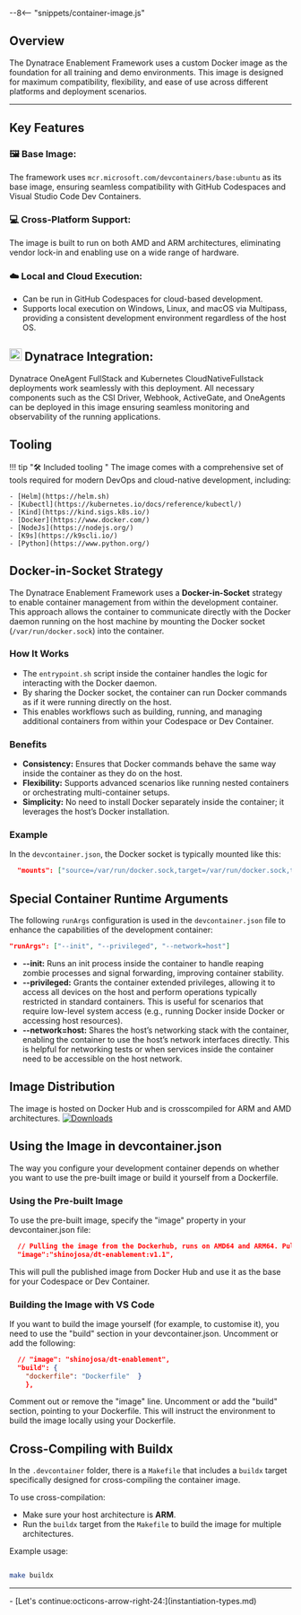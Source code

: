 --8<-- "snippets/container-image.js"

## Overview

The Dynatrace Enablement Framework uses a custom Docker image as the foundation for all training and demo environments. This image is designed for maximum compatibility, flexibility, and ease of use across different platforms and deployment scenarios.

---

## Key Features

### 🖼️ Base Image:
  The framework uses `mcr.microsoft.com/devcontainers/base:ubuntu` as its base image, ensuring seamless compatibility with GitHub Codespaces and Visual Studio Code Dev Containers.

### 💻 Cross-Platform Support:
  The image is built to run on both AMD and ARM architectures, eliminating vendor lock-in and enabling use on a wide range of hardware.

### ☁️ Local and Cloud Execution:  
  - Can be run in GitHub Codespaces for cloud-based development.
  - Supports local execution on Windows, Linux, and macOS via Multipass, providing a consistent development environment regardless of the host OS.

## <img src="https://cdn.bfldr.com/B686QPH3/at/w5hnjzb32k5wcrcxnwcx4ckg/Dynatrace_signet_RGB_HTML.svg?auto=webp&format=pngg" alt="DT logo" width="22"> Dynatrace Integration:
  Dynatrace OneAgent FullStack and Kubernetes CloudNativeFullstack deployments work seamlessly with this deployment. All necessary components such as the CSI Driver, Webhook, ActiveGate, and OneAgents can be deployed in this image ensuring seamless monitoring and observability of the running applications.

## Tooling

!!! tip "🛠️ Included tooling "
    The image comes with a comprehensive set of tools required for modern DevOps and cloud-native development, including:

    - [Helm](https://helm.sh)
    - [Kubectl](https://kubernetes.io/docs/reference/kubectl/)
    - [Kind](https://kind.sigs.k8s.io/)
    - [Docker](https://www.docker.com/)
    - [NodeJs](https://nodejs.org/)
    - [K9s](https://k9scli.io/)
    - [Python](https://www.python.org/)



## Docker-in-Socket Strategy

The Dynatrace Enablement Framework uses a **Docker-in-Socket** strategy to enable container management from within the development container. This approach allows the container to communicate directly with the Docker daemon running on the host machine by mounting the Docker socket (`/var/run/docker.sock`) into the container.

### How It Works

- The `entrypoint.sh` script inside the container handles the logic for interacting with the Docker daemon.
- By sharing the Docker socket, the container can run Docker commands as if it were running directly on the host.
- This enables workflows such as building, running, and managing additional containers from within your Codespace or Dev Container.

### Benefits

- **Consistency:** Ensures that Docker commands behave the same way inside the container as they do on the host.
- **Flexibility:** Supports advanced scenarios like running nested containers or orchestrating multi-container setups.
- **Simplicity:** No need to install Docker separately inside the container; it leverages the host’s Docker installation.

### Example

In the `devcontainer.json`, the Docker socket is typically mounted like this:

``` json
  "mounts": ["source=/var/run/docker.sock,target=/var/run/docker.sock,type=bind"],
```
## Special Container Runtime Arguments

The following `runArgs` configuration is used in the `devcontainer.json` file to enhance the capabilities of the development container:

```json
"runArgs": ["--init", "--privileged", "--network=host"]
```

  - **--init:** Runs an init process inside the container to handle reaping zombie processes and signal forwarding, improving container stability.
  - **--privileged:** Grants the container extended privileges, allowing it to access all devices on the host and perform operations typically restricted in standard containers. This is useful for scenarios that require low-level system access (e.g., running Docker inside Docker or accessing host resources).
  - **--network=host:** Shares the host’s networking stack with the container, enabling the container to use the host’s network interfaces directly. This is helpful for networking tests or when services inside the container need to be accessible on the host network.


## Image Distribution
  The image is hosted on Docker Hub and is crosscompiled for ARM and AMD architectures.
[![Downloads](https://img.shields.io/docker/pulls/shinojosa/dt-enablement?logo=docker)](https://hub.docker.com/r/shinojosa/dt-enablement)

## Using the Image in devcontainer.json
The way you configure your development container depends on whether you want to use the pre-built image or build it yourself from a Dockerfile.
### Using the Pre-built Image
To use the pre-built image, specify the "image" property in your devcontainer.json file:

``` json
  // Pulling the image from the Dockerhub, runs on AMD64 and ARM64. Pulling is normally faster.
  "image":"shinojosa/dt-enablement:v1.1",

```
This will pull the published image from Docker Hub and use it as the base for your Codespace or Dev Container.

### Building the Image with VS Code
If you want to build the image yourself (for example, to customise it), you need to use the "build" section in your devcontainer.json. Uncomment or add the following:
``` json
  // "image": "shinojosa/dt-enablement",  
  "build": {    
    "dockerfile": "Dockerfile"  }
    },
```

Comment out or remove the "image" line.
Uncomment or add the "build" section, pointing to your Dockerfile.
This will instruct the environment to build the image locally using your Dockerfile.

## Cross-Compiling with Buildx

In the `.devcontainer` folder, there is a `Makefile` that includes a `buildx` target specifically designed for cross-compiling the container image.

To use cross-compilation:

- Make sure your host architecture is **ARM**.
- Run the `buildx` target from the `Makefile` to build the image for multiple architectures.

Example usage:

```bash title="CrossCompiling target" linenums="0"

make buildx

```

---


<div class="grid cards" markdown>
- [Let's continue:octicons-arrow-right-24:](instantiation-types.md)
</div>
